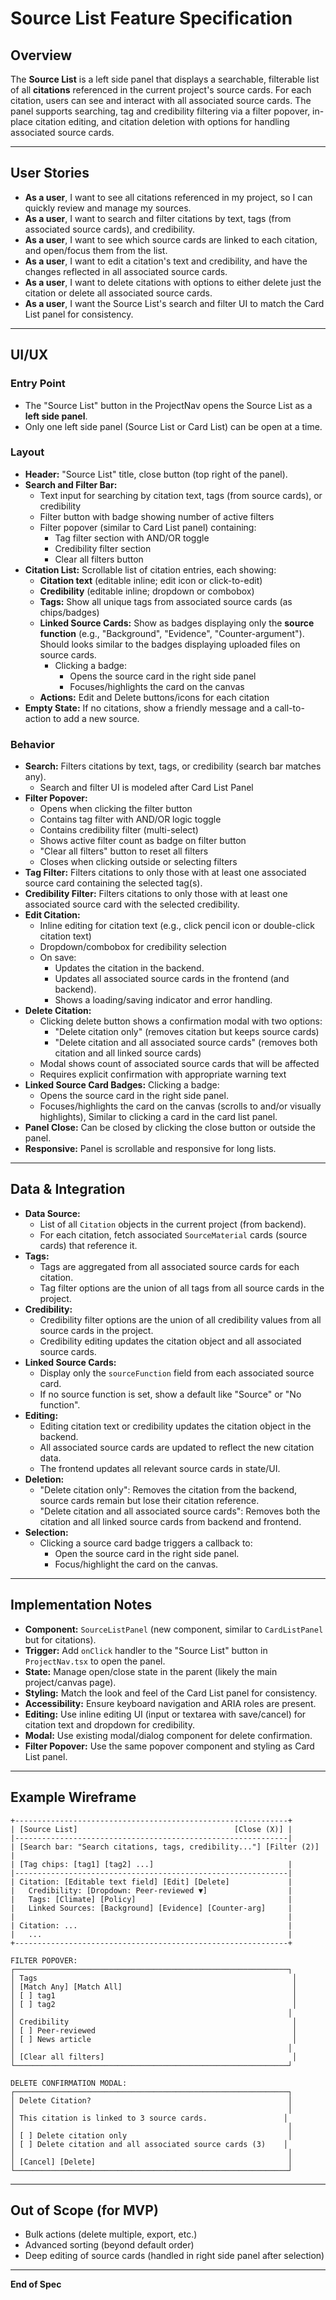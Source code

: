 # Source List Feature Specification

## Overview

The **Source List** is a left side panel that displays a searchable, filterable list of all **citations** referenced in the current project's source cards. For each citation, users can see and interact with all associated source cards. The panel supports searching, tag and credibility filtering via a filter popover, in-place citation editing, and citation deletion with options for handling associated source cards.

---

## User Stories

- **As a user**, I want to see all citations referenced in my project, so I can quickly review and manage my sources.
- **As a user**, I want to search and filter citations by text, tags (from associated source cards), and credibility.
- **As a user**, I want to see which source cards are linked to each citation, and open/focus them from the list.
- **As a user**, I want to edit a citation's text and credibility, and have the changes reflected in all associated source cards.
- **As a user**, I want to delete citations with options to either delete just the citation or delete all associated source cards.
- **As a user**, I want the Source List's search and filter UI to match the Card List panel for consistency.

---

## UI/UX

### Entry Point

- The "Source List" button in the ProjectNav opens the Source List as a **left side panel**.
- Only one left side panel (Source List or Card List) can be open at a time.

### Layout

- **Header:** "Source List" title, close button (top right of the panel).
- **Search and Filter Bar:** 
  - Text input for searching by citation text, tags (from source cards), or credibility
  - Filter button with badge showing number of active filters
  - Filter popover (similar to Card List panel) containing:
    - Tag filter section with AND/OR toggle
    - Credibility filter section
    - Clear all filters button
- **Citation List:** Scrollable list of citation entries, each showing:
  - **Citation text** (editable inline; edit icon or click-to-edit)
  - **Credibility** (editable inline; dropdown or combobox)
  - **Tags:** Show all unique tags from associated source cards (as chips/badges)
  - **Linked Source Cards:** Show as badges displaying only the **source function** (e.g., "Background", "Evidence", "Counter-argument"). Should looks similar to the badges displaying uploaded files on source cards. 
    - Clicking a badge:
      - Opens the source card in the right side panel
      - Focuses/highlights the card on the canvas
  - **Actions:** Edit and Delete buttons/icons for each citation
- **Empty State:** If no citations, show a friendly message and a call-to-action to add a new source.

### Behavior

- **Search:** Filters citations by text, tags, or credibility (search bar matches any).
    - Search and filter UI is modeled after Card List Panel 
- **Filter Popover:**
  - Opens when clicking the filter button
  - Contains tag filter with AND/OR logic toggle
  - Contains credibility filter (multi-select)
  - Shows active filter count as badge on filter button
  - "Clear all filters" button to reset all filters
  - Closes when clicking outside or selecting filters
- **Tag Filter:** Filters citations to only those with at least one associated source card containing the selected tag(s).
- **Credibility Filter:** Filters citations to only those with at least one associated source card with the selected credibility.
- **Edit Citation:** 
  - Inline editing for citation text (e.g., click pencil icon or double-click citation text)
  - Dropdown/combobox for credibility selection
  - On save:
    - Updates the citation in the backend.
    - Updates all associated source cards in the frontend (and backend).
    - Shows a loading/saving indicator and error handling.
- **Delete Citation:** 
  - Clicking delete button shows a confirmation modal with two options:
    - "Delete citation only" (removes citation but keeps source cards)
    - "Delete citation and all associated source cards" (removes both citation and all linked source cards)
  - Modal shows count of associated source cards that will be affected
  - Requires explicit confirmation with appropriate warning text
- **Linked Source Card Badges:** Clicking a badge:
  - Opens the source card in the right side panel.
  - Focuses/highlights the card on the canvas (scrolls to and/or visually highlights), Similar to clicking a card in the card list panel. 
- **Panel Close:** Can be closed by clicking the close button or outside the panel.
- **Responsive:** Panel is scrollable and responsive for long lists.

---

## Data & Integration

- **Data Source:**
  - List of all `Citation` objects in the current project (from backend).
  - For each citation, fetch associated `SourceMaterial` cards (source cards) that reference it.
- **Tags:** 
  - Tags are aggregated from all associated source cards for each citation.
  - Tag filter options are the union of all tags from all source cards in the project.
- **Credibility:**
  - Credibility filter options are the union of all credibility values from all source cards in the project.
  - Credibility editing updates the citation object and all associated source cards.
- **Linked Source Cards:**
  - Display only the `sourceFunction` field from each associated source card.
  - If no source function is set, show a default like "Source" or "No function".
- **Editing:**
  - Editing citation text or credibility updates the citation object in the backend.
  - All associated source cards are updated to reflect the new citation data.
  - The frontend updates all relevant source cards in state/UI.
- **Deletion:**
  - "Delete citation only": Removes the citation from the backend, source cards remain but lose their citation reference.
  - "Delete citation and all associated source cards": Removes both the citation and all linked source cards from backend and frontend.
- **Selection:**
  - Clicking a source card badge triggers a callback to:
    - Open the source card in the right side panel.
    - Focus/highlight the card on the canvas.

---

## Implementation Notes

- **Component:** `SourceListPanel` (new component, similar to `CardListPanel` but for citations).
- **Trigger:** Add `onClick` handler to the "Source List" button in `ProjectNav.tsx` to open the panel.
- **State:** Manage open/close state in the parent (likely the main project/canvas page).
- **Styling:** Match the look and feel of the Card List panel for consistency.
- **Accessibility:** Ensure keyboard navigation and ARIA roles are present.
- **Editing:** Use inline editing UI (input or textarea with save/cancel) for citation text and dropdown for credibility.
- **Modal:** Use existing modal/dialog component for delete confirmation.
- **Filter Popover:** Use the same popover component and styling as Card List panel.

---

## Example Wireframe

```
+-------------------------------------------------------------+
| [Source List]                                   [Close (X)] |
|-------------------------------------------------------------|
| [Search bar: "Search citations, tags, credibility..."] [Filter (2)] |
| [Tag chips: [tag1] [tag2] ...]                              |
|-------------------------------------------------------------|
| Citation: [Editable text field] [Edit] [Delete]             |
|   Credibility: [Dropdown: Peer-reviewed ▼]                  |
|   Tags: [Climate] [Policy]                                  |
|   Linked Sources: [Background] [Evidence] [Counter-arg]     |
|                                                             |
| Citation: ...                                               |
|   ...                                                       |
+-------------------------------------------------------------+

FILTER POPOVER:
┌─────────────────────────────────────────────────────────────┐
│ Tags                                                         │
│ [Match Any] [Match All]                                      │
│ [ ] tag1                                                     │
│ [ ] tag2                                                     │
│                                                             │
│ Credibility                                                  │
│ [ ] Peer-reviewed                                            │
│ [ ] News article                                             │
│                                                             │
│ [Clear all filters]                                          │
└─────────────────────────────────────────────────────────────┘

DELETE CONFIRMATION MODAL:
┌─────────────────────────────────────────────────────────────┐
│ Delete Citation?                                            │
│                                                             │
│ This citation is linked to 3 source cards.                 │
│                                                             │
│ [ ] Delete citation only                                    │
│ [ ] Delete citation and all associated source cards (3)    │
│                                                             │
│ [Cancel] [Delete]                                           │
└─────────────────────────────────────────────────────────────┘
```

---

## Out of Scope (for MVP)

- Bulk actions (delete multiple, export, etc.)
- Advanced sorting (beyond default order)
- Deep editing of source cards (handled in right side panel after selection)

---

**End of Spec** 